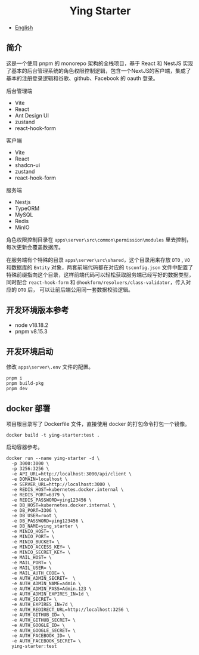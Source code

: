 <h1 align="center">Ying Starter</h1>

- [English](README.md)

## 简介

这是一个使用 pnpm 的 monorepo 架构的全栈项目，基于 React 和 NestJS 实现了基本的后台管理系统的角色权限控制逻辑，包含一个NextJS的客户端，集成了基本的注册登录逻辑和谷歌、github、Facebook 的 oauth 登录。

后台管理端

- Vite
- React
- Ant Design UI
- zustand
- react-hook-form

客户端

- Vite
- React
- shadcn-ui
- zustand
- react-hook-form

服务端

- Nestjs
- TypeORM
- MySQL
- Redis
- MinIO

角色权限控制目录在 `apps\server\src\common\permission\modules` 里去控制，每次更新会覆盖数据库。

在服务端有个特殊的目录 `apps\server\src\shared`，这个目录用来存放 `DTO` , `VO` 和数据库的 `Entity` 对象，两套前端代码都在对应的 `tsconfig.json` 文件中配置了特殊前缀指向这个目录，这样前端代码可以轻松获取服务端已经写好的数据类型，同时配合 `react-hook-form` 和 `@hookform/resolvers/class-validator`，传入对应的 `DTO` 后， 可以让前后端公用同一套数据校验逻辑。

## 开发环境版本参考

- node v18.18.2
- pnpm v8.15.3

## 开发环境启动

修改 `apps\server\.env` 文件的配置。

```shell
pnpm i
pnpm build-pkg
pnpm dev
```

## docker 部署

项目根目录写了 Dockerfile 文件，直接使用 docker 的打包命令打包一个镜像。

```shell
docker build -t ying-starter:test .
```

启动容器参考。

```shell
docker run --name ying-starter -d \
  -p 3000:3000 \
  -p 3256:3256 \
  -e API_URL=http://localhost:3000/api/client \
  -e DOMAIN=localhost \
  -e SERVER_URL=http://localhost:3000 \
  -e REDIS_HOST=kubernetes.docker.internal \
  -e REDIS_PORT=6379 \
  -e REDIS_PASSWORD=ying123456 \
  -e DB_HOST=kubernetes.docker.internal \
  -e DB_PORT=3306 \
  -e DB_USER=root \
  -e DB_PASSWORD=ying123456 \
  -e DB_NAME=ying_starter \
  -e MINIO_HOST= \
  -e MINIO_PORT= \
  -e MINIO_BUCKET= \
  -e MINIO_ACCESS_KEY= \
  -e MINIO_SECRET_KEY= \
  -e MAIL_HOST= \
  -e MAIL_PORT= \
  -e MAIL_USER= \
  -e MAIL_AUTH_CODE= \
  -e AUTH_ADMIN_SECRET=  \
  -e AUTH_ADMIN_NAME=admin \
  -e AUTH_ADMIN_PASS=Admin.123 \
  -e AUTH_ADMIN_EXPIRES_IN=1d \
  -e AUTH_SECRET= \
  -e AUTH_EXPIRES_IN=7d \
  -e AUTH_REDIRECT_URL=http://localhost:3256 \
  -e AUTH_GITHUB_ID= \
  -e AUTH_GITHUB_SECRET= \
  -e AUTH_GOOGLE_ID= \
  -e AUTH_GOOGLE_SECRET= \
  -e AUTH_FACEBOOK_ID= \
  -e AUTH_FACEBOOK_SECRET= \
  ying-starter:test
```
